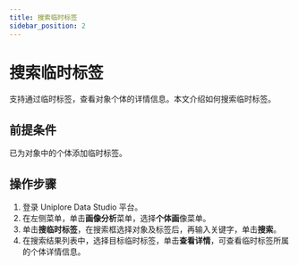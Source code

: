 ```yaml
---
title: 搜索临时标签
sidebar_position: 2
---
```

# 搜索临时标签
支持通过临时标签，查看对象个体的详情信息。本文介绍如何搜索临时标签。

## 前提条件
已为对象中的个体添加临时标签。

## 操作步骤
1. 登录 Uniplore Data Studio 平台。
2. 在左侧菜单，单击**画像分析**菜单，选择**个体画**像菜单。
3. 单击**搜临时标签**，在搜索框选择对象及标签后，再输入关键字，单击**搜索**。
4. 在搜索结果列表中，选择目标临时标签，单击**查看详情**，可查看临时标签所属的个体详情信息。